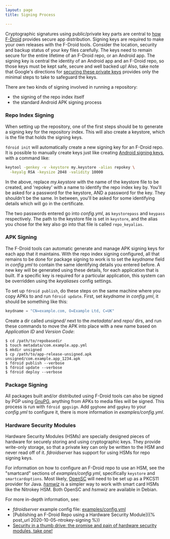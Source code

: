 ```yaml
---
layout: page
title: Signing Process

---
```



Cryptographic signatures using public/private key parts are central to
[how F-Droid](../Security_Model) provides secure app
distribution. Signing keys are required to make your own releases with
the F-Droid tools.  Consider the location, security and backup status
of your key files carefully.  The keys need to remain secure for the
entire lifetime of an F-Droid repo, or an Android app.  The signing
key is central the identity of an Android app and an F-Droid repo, so
those keys must be kept safe, secure and well backed up!  Also, take
note that Google's directions for
[securing these private keys](https://developer.android.com/studio/publish/app-signing.html#secure-key)
provides only the minimal steps to take to safeguard the keys.

There are two kinds of signing involved in running a repository:

-   the signing of the repo index itself
-   the standard Android APK signing process

### Repo Index Signing

When setting up the repository, one of the first steps should be to
generate a signing key for the repository index. This will also create
a keystore, which is the file that holds the signing keys.

`fdroid init` will automatically create a new signing key for an
F-Droid repo.  It is possible to manually create keys just like
creating
[Android signing keys](https://developer.android.com/studio/publish/app-signing.html#signing-manually),
with a command like:

```bash
keytool -genkey -v -keystore my.keystore -alias repokey \
  -keyalg RSA -keysize 2048 -validity 10000
```

In the above, replace _my.keystore_ with the name of the keystore file
to be created, and 'repokey' with a name to identify the repo index
key by.  You'll be asked for a password for the keystore, AND a
password for the key. They shouldn't be the same. In between, you'll
be asked for some identifying details which will go in the
certificate.

The two passwords entered go into _config.yml_, as `keystorepass` and
`keypass` respectively. The path to the keystore file is set in
`keystore`, and the alias you chose for the key also go into that file
is called `repo_keyalias`.


### APK Signing

The F-Droid tools can automatic generate and manage APK signing keys
for each app that it maintains.  With the repo index signing
configured, all that remains to be done for package signing to work is
to set the _keydname_ field in _config.yml_ to contain the same
identifying details you entered before.  A new key will be generated
using these details, for each application that is built. If a
specific key is required for a particular application, this system can
be overridden using the _keyaliases_ config settings.

To set up `fdroid publish`, do these steps on the same machine where
you copy APKs to and run `fdroid update`.  First, set _keydname_ in
_config.yml_, it should be something like this:

```python
keydname = "CN=example.com, O=Example Ltd, C=UK"
```

Create a dir called _unsigned/_ next to the _metadata/_ and _repo/_
dirs, and run these commands to move the APK into place with a new
name based on _Application ID_ and _Version Code_:

```console
$ cd /path/to/repobasedir
$ touch metadata/com.example.app.yml
$ mkdir unsigned
$ cp /path/to/app-release-unsigned.apk unsigned/com.example.app_1234.apk
$ fdroid publish --verbose
$ fdroid update --verbose
$ fdroid deploy --verbose
```


### Package Signing

All packages built and/or distributed using F-Droid tools can also be
signed by PGP using [GnuPG](https://gnupg.org), anything from APKs to
media files will be signed.  This process is run with `fdroid
gpgsign`.  Add `gpghome` and `gpgkey` to your _config.yml_ to configure
it, there is more information in
_examples/config.yml_.


### Hardware Security Modules

Hardware Security Modules (HSMs) are specially designed pieces of
hardware for securely storing and using cryptographic keys.  They
provide write-only storage, so that a private key can only be written
to the HSM and never read off of it.  _fdroidserver_ has support for
using HSMs for repo signing keys.

For information on how to configure an F-Droid repo to use an HSM, see
the "smartcard" sections of _examples/config.yml_, specifically
`keystore` and `smartcardoptions`.  Most likely,
[OpenSC](https://github.com/OpenSC/OpenSC) will need to be set up as a
PKCS11 provider for Java.
[_hsmwiz_](https://github.com/johndoe31415/hsmwiz) is a simpler way to
work with smart card HSMs like the Nitrokey HSM.  Both OpenSC and
_hsmwiz_ are available in Debian.

For more in-depth information, see:

* _fdroidserver_ example config file: [examples/config.yml](https://gitlab.com/fdroid/fdroidserver/-/blob/2.1a0/examples/config.yml#L125)
* [Publishing an F-Droid Repo using a Hardware Security Module]({% post_url 2020-10-05-ntrokey-signing %})
* [Security in a thumb drive: the promise and pain of hardware security modules, take one!](https://guardianproject.info/2014/03/28/security-in-a-thumb-drive-the-promise-and-pain-of-hardware-security-modules-take-one/)

